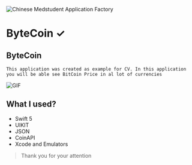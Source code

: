 ![Chinese Medstudent Application Factory](https://github.com/appbrewery-Mike/Images-and-Gifs-for-readme/blob/master/ByteCoinLogo.png)


# ByteCoin ✓

## ByteCoin

    This application was created as example for CV. In this application you will be able see BitCoin Price in al lot of currencies

![GIF](https://github.com/appbrewery-Mike/Images-and-Gifs-for-readme/blob/master/ByteCoinGIF.gif)

## What I used?

- Swift 5
- UIKIT
- JSON
- CoinAPI
- Xcode and Emulators


>Thank you for your attention


